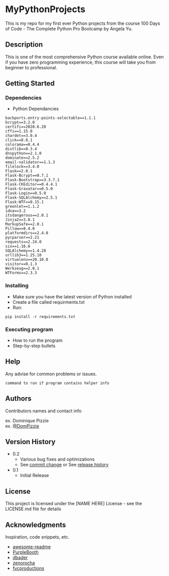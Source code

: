 # MyPythonProjects

This is my repo for my first ever Python projects from the course 100 Days of Code - The Complete Python Pro Bootcamp by Angela Yu.

## Description

This is one of the most comprehensive Python course available online.
Even if you have zero programming experience, this course will take you from beginner to professional.

## Getting Started

### Dependencies

* Python Dependancies
```
backports.entry-points-selectable==1.1.1
bcrypt==3.2.0
certifi==2020.6.20
cffi==1.15.0
chardet==3.0.4
click==8.0.1
colorama==0.4.4
distlib==0.3.4
dnspython==2.1.0
dominate==2.5.2
email-validator==1.1.3
filelock==3.4.0
Flask==2.0.1
Flask-Bcrypt==0.7.1
Flask-Bootstrap==3.3.7.1
Flask-CKEditor==0.4.4.1
Flask-Gravatar==0.5.0
Flask-Login==0.5.0
Flask-SQLAlchemy==2.5.1
Flask-WTF==0.15.1
greenlet==1.1.2
idna==3.2
itsdangerous==2.0.1
Jinja2==3.0.1
MarkupSafe==2.0.1
Pillow==8.4.0
platformdirs==2.4.0
pycparser==2.21
requests==2.24.0
six==1.16.0
SQLAlchemy==1.4.28
urllib3==1.25.10
virtualenv==20.10.0
visitor==0.1.3
Werkzeug==2.0.1
WTForms==2.3.3

```

### Installing

* Make sure you have the latest version of Python installed
* Create a file called requirments.txt
* Run:
```
pip install -r requirements.txt
```

### Executing program

* How to run the program
* Step-by-step bullets

## Help

Any advise for common problems or issues.
```
command to run if program contains helper info
```

## Authors

Contributors names and contact info

ex. Dominique Pizzie  
ex. [@DomPizzie](https://twitter.com/dompizzie)

## Version History

* 0.2
    * Various bug fixes and optimizations
    * See [commit change]() or See [release history]()
* 0.1
    * Initial Release

## License

This project is licensed under the [NAME HERE] License - see the LICENSE.md file for details

## Acknowledgments

Inspiration, code snippets, etc.
* [awesome-readme](https://github.com/matiassingers/awesome-readme)
* [PurpleBooth](https://gist.github.com/PurpleBooth/109311bb0361f32d87a2)
* [dbader](https://github.com/dbader/readme-template)
* [zenorocha](https://gist.github.com/zenorocha/4526327)
* [fvcproductions](https://gist.github.com/fvcproductions/1bfc2d4aecb01a834b46)
